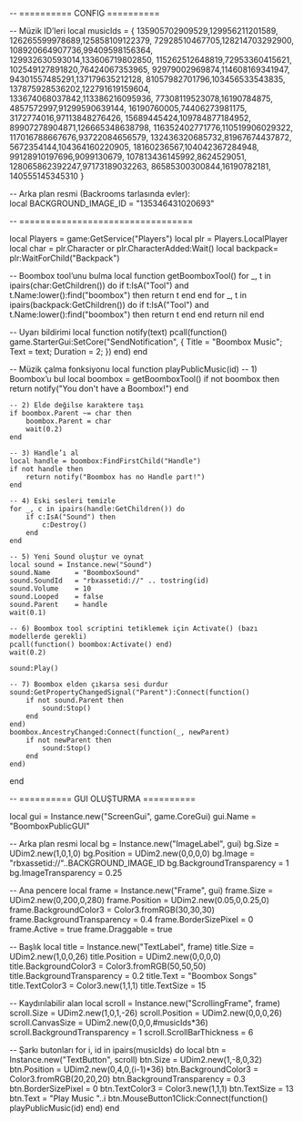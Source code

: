 -- ========== CONFIG ==========

-- Müzik ID’leri
local musicIds = {
    135905702909529,129956211201589,
    126265599978689,125858109122379,
    72928510467705,128214703292900,
    108920664907736,99409598156364,
    129932630593014,133606719802850,
    115262512648819,72953360415621,
    102549127891820,76424067353965,
    92979002969874,114608169341947,
    94301557485291,137179635212128,
    81057982701796,103456533543835,
    137875928536202,122791619159604,
    133674068037842,113386216095936,
    77308119523078,16190784875,
    4857572997,91299590639144,
    16190760005,74406273981175,
    3172774016,97113848276426,
    15689445424,109784877184952,
    89907278904871,126665348638798,
    116352402771776,110519906029322,
    117016788667676,93722084656579,
    132436320685732,81967674437872,
    5672354144,104364160220905,
    18160236567,104042367284948,
    99128910197696,9099130679,
    107813436145992,8624529051,
    128065862392247,97173189032263,
    86585300300844,16190782181,
    140555145345310
}

-- Arka plan resmi (Backrooms tarlasında evler):  
local BACKGROUND_IMAGE_ID = "135346431020693"

-- =================================

local Players = game:GetService("Players")
local plr     = Players.LocalPlayer
local char    = plr.Character or plr.CharacterAdded:Wait()
local backpack= plr:WaitForChild("Backpack")

-- Boombox tool’unu bulma
local function getBoomboxTool()
    for _, t in ipairs(char:GetChildren()) do
        if t:IsA("Tool") and t.Name:lower():find("boombox") then
            return t
        end
    end
    for _, t in ipairs(backpack:GetChildren()) do
        if t:IsA("Tool") and t.Name:lower():find("boombox") then
            return t
        end
    end
    return nil
end

-- Uyarı bildirimi
local function notify(text)
    pcall(function()
        game.StarterGui:SetCore("SendNotification", {
            Title = "Boombox Music";
            Text = text;
            Duration = 2;
        })
    end)
end

-- Müzik çalma fonksiyonu
local function playPublicMusic(id)
    -- 1) Boombox’u bul
    local boombox = getBoomboxTool()
    if not boombox then
        return notify("You don't have a Boombox!")
    end

    -- 2) Elde değilse karaktere taşı
    if boombox.Parent ~= char then
        boombox.Parent = char
        wait(0.2)
    end

    -- 3) Handle’ı al
    local handle = boombox:FindFirstChild("Handle")
    if not handle then
        return notify("Boombox has no Handle part!")
    end

    -- 4) Eski sesleri temizle
    for _, c in ipairs(handle:GetChildren()) do
        if c:IsA("Sound") then
            c:Destroy()
        end
    end

    -- 5) Yeni Sound oluştur ve oynat
    local sound = Instance.new("Sound")
    sound.Name      = "BoomboxSound"
    sound.SoundId   = "rbxassetid://" .. tostring(id)
    sound.Volume    = 10
    sound.Looped    = false
    sound.Parent    = handle
    wait(0.1)

    -- 6) Boombox tool scriptini tetiklemek için Activate() (bazı modellerde gerekli)
    pcall(function() boombox:Activate() end)
    wait(0.2)

    sound:Play()

    -- 7) Boombox elden çıkarsa sesi durdur
    sound:GetPropertyChangedSignal("Parent"):Connect(function()
        if not sound.Parent then
            sound:Stop()
        end
    end)
    boombox.AncestryChanged:Connect(function(_, newParent)
        if not newParent then
            sound:Stop()
        end
    end)
end

-- ========== GUI OLUŞTURMA ==========

local gui = Instance.new("ScreenGui", game.CoreGui)
gui.Name = "BoomboxPublicGUI"

-- Arka plan resmi
local bg = Instance.new("ImageLabel", gui)
bg.Size               = UDim2.new(1,0,1,0)
bg.Position           = UDim2.new(0,0,0,0)
bg.Image              = "rbxassetid://"..BACKGROUND_IMAGE_ID
bg.BackgroundTransparency = 1
bg.ImageTransparency  = 0.25

-- Ana pencere
local frame = Instance.new("Frame", gui)
frame.Size               = UDim2.new(0,200,0,280)
frame.Position           = UDim2.new(0.05,0,0.25,0)
frame.BackgroundColor3   = Color3.fromRGB(30,30,30)
frame.BackgroundTransparency = 0.4
frame.BorderSizePixel    = 0
frame.Active             = true
frame.Draggable          = true

-- Başlık
local title = Instance.new("TextLabel", frame)
title.Size               = UDim2.new(1,0,0,26)
title.Position           = UDim2.new(0,0,0,0)
title.BackgroundColor3   = Color3.fromRGB(50,50,50)
title.BackgroundTransparency = 0.2
title.Text               = "Boombox Songs"
title.TextColor3         = Color3.new(1,1,1)
title.TextSize           = 15

-- Kaydırılabilir alan
local scroll = Instance.new("ScrollingFrame", frame)
scroll.Size               = UDim2.new(1,0,1,-26)
scroll.Position           = UDim2.new(0,0,0,26)
scroll.CanvasSize         = UDim2.new(0,0,0,#musicIds*36)
scroll.BackgroundTransparency = 1
scroll.ScrollBarThickness = 6

-- Şarkı butonları
for i, id in ipairs(musicIds) do
    local btn = Instance.new("TextButton", scroll)
    btn.Size               = UDim2.new(1,-8,0,32)
    btn.Position           = UDim2.new(0,4,0,(i-1)*36)
    btn.BackgroundColor3   = Color3.fromRGB(20,20,20)
    btn.BackgroundTransparency = 0.3
    btn.BorderSizePixel    = 0
    btn.TextColor3         = Color3.new(1,1,1)
    btn.TextSize           = 13
    btn.Text               = "Play Music "..i
    btn.MouseButton1Click:Connect(function()
        playPublicMusic(id)
    end)
end
